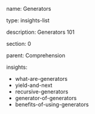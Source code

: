 name: Generators

type: insights-list

description: Generators 101

section: 0

parent: Comprehension

insights:
  - what-are-generators
  - yield-and-next
  - recursive-generators
  - generator-of-generators
  - benefits-of-using-generators
